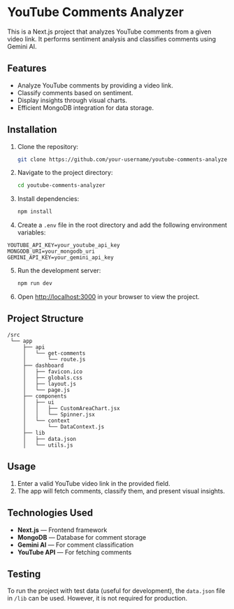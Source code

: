 # YouTube Comments Analyzer

This is a Next.js project that analyzes YouTube comments from a given video link. It performs sentiment analysis and classifies comments using Gemini AI.

## Features
- Analyze YouTube comments by providing a video link.
- Classify comments based on sentiment.
- Display insights through visual charts.
- Efficient MongoDB integration for data storage.

## Installation

1. Clone the repository:
   ```bash
   git clone https://github.com/your-username/youtube-comments-analyzer.git
   ```

2. Navigate to the project directory:
   ```bash
   cd youtube-comments-analyzer
   ```

3. Install dependencies:
   ```bash
   npm install
   ```

4. Create a `.env` file in the root directory and add the following environment variables:

```
YOUTUBE_API_KEY=your_youtube_api_key
MONGODB_URI=your_mongodb_uri
GEMINI_API_KEY=your_gemini_api_key
```

5. Run the development server:
   ```bash
   npm run dev
   ```

6. Open [http://localhost:3000](http://localhost:3000) in your browser to view the project.

## Project Structure
```
/src
 └── app
     ├── api
     │   └── get-comments
     │       └── route.js
     ├── dashboard
     │   ├── favicon.ico
     │   ├── globals.css
     │   ├── layout.js
     │   └── page.js
     ├── components
     │   ├── ui
     │   │   ├── CustomAreaChart.jsx
     │   │   └── Spinner.jsx
     │   └── context
     │       └── DataContext.js
     ├── lib
     │   ├── data.json
     │   └── utils.js
```

## Usage
1. Enter a valid YouTube video link in the provided field.
2. The app will fetch comments, classify them, and present visual insights.

## Technologies Used
- **Next.js** — Frontend framework
- **MongoDB** — Database for comment storage
- **Gemini AI** — For comment classification
- **YouTube API** — For fetching comments

## Testing
To run the project with test data (useful for development), the `data.json` file in `/lib` can be used. However, it is not required for production.


